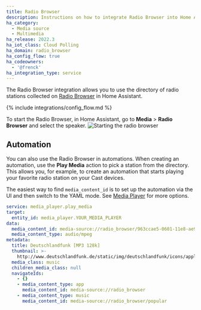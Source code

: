 ```yaml
---
title: Radio Browser
description: Instructions on how to integrate Radio Browser into Home Assistant.
ha_category:
  - Media source
  - Multimedia
ha_release: 2022.3
ha_iot_class: Cloud Polling
ha_domain: radio_browser
ha_config_flow: true
ha_codeowners:
  - '@frenck'
ha_integration_type: service
---
```


The Radio Browser integration allows you to use the directory of
radio stations collected on [Radio Browser](https://www.radio-browser.info)
in Home Assistant.

{% include integrations/config_flow.md %}

To start the Radio Browser, in Home Assistant, go to **Media** > **Radio Browser** and select the speaker.
![Starting the radio browser](/images/integrations/radio_browser/radio_browser.png)

## Automation

You can also use the Radio Browser in automations. When creating an automation, use the **Play Media** action to pick a station from the directory. This allows you, for example, to create
an automation that starts playing your favorite radio station on your Cast devices. 

The easiest way to find `media_content_id` is to set up the automation via the UI and then switch to the YAML mode. See [Media Player](/integrations/media_player) for more options.

```yaml
service: media_player.play_media
target:
  entity_id: media_player.YOUR_MEDIA_PLAYER
data:
  media_content_id: media-source://radio_browser/963ccae5-0601-11e8-ae97-52543be04c81
  media_content_type: audio/mpeg
metadata:
  title: Deutschlandfunk [MP3 128k]
  thumbnail: >-
    http://www.deutschlandfunk.de/static/img/deutschlandfunk/icons/apple-touch-icon-128x128.png
  media_class: music
  children_media_class: null
  navigateIds:
    - {}
    - media_content_type: app
      media_content_id: media-source://radio_browser
    - media_content_type: music
      media_content_id: media-source://radio_browser/popular
```

